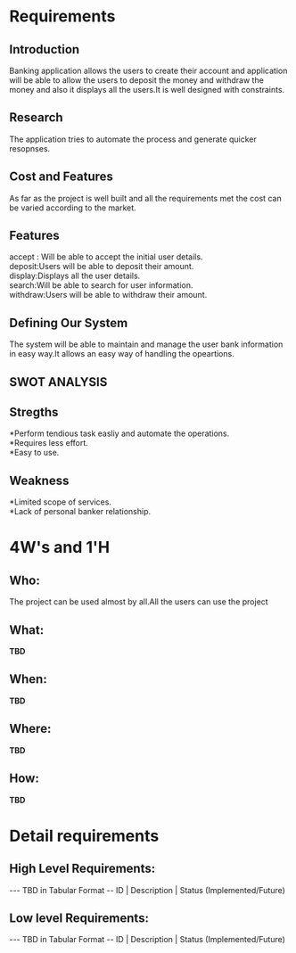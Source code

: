 # Requirements
## Introduction
 Banking application allows the users to create their account and application will be able to allow the users to deposit the money and withdraw the money and also it displays all the users.It is well designed with constraints. 

## Research
  The application tries to automate the process and generate quicker resopnses.
## Cost and Features
As far as the project is well built and all the requirements met the cost can be varied according to the market.
## Features
accept : Will be able to accept the initial user details.\
deposit:Users will be able to deposit their amount.\
display:Displays all the user details.\
search:Will be able to search for user information.\
withdraw:Users will be able to withdraw their amount.
## Defining Our System
The system will be able to maintain and manage the user bank information in easy way.It allows an easy way of handling the opeartions.
    
## SWOT ANALYSIS
## Stregths
*Perform tendious task easliy and automate the operations.\
*Requires less effort.\
*Easy to use.
## Weakness
*Limited scope of services.\
*Lack of personal banker relationship.
# 4W&#39;s and 1&#39;H

## Who:
The project can be used almost by all.All the users can use the project  

## What:

**TBD**

## When:

**TBD**

## Where:

**TBD**

## How:

**TBD**

# Detail requirements
## High Level Requirements:
--- TBD in Tabular Format 
-- ID | Description | Status (Implemented/Future)


##  Low level Requirements:
--- TBD in Tabular Format 
-- ID | Description | Status (Implemented/Future)
